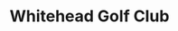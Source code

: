 ---
title: "Whitehead Golf Club"
address: "McCrea's Brae, Whitehead, Carrickfergus, County Antrim BT38 9NZ"
tel: "028 9337 0820"
county: "Antrim"
category: "Pitch And Putt"
type: "Content"
lat: "54.765241"
lng: "-5.7069"
---